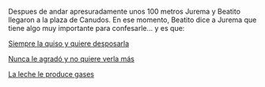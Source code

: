 Despues de andar apresuradamente unos 100 metros Jurema y Beatito llegaron a la plaza de Canudos.
En ese momento, Beatito dice a Jurema que tiene algo muy importante para confesarle... y es que:

[Siempre la quiso y quiere desposarla](casamiento/casamiento.md)

[Nunca le agradó y no quiere verla más](desagrado/desagrado.md)

[La leche le produce gases](leche/leche.md)
